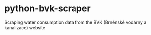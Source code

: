 # python-bvk-scraper
Scraping water consumption data from the BVK (Brněnské vodárny a kanalizace) website
